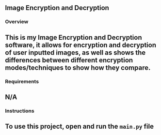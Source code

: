 ## Image Encryption and Decryption

### Overview
This is my Image Encryption and Decryption software, it allows for encryption and decryption of user inputted images, as well as shows the differences between different encryption modes/techniques to show how they compare.
---
### Requirements
N/A
---
### Instructions
To use this project, open and run the `main.py` file
---